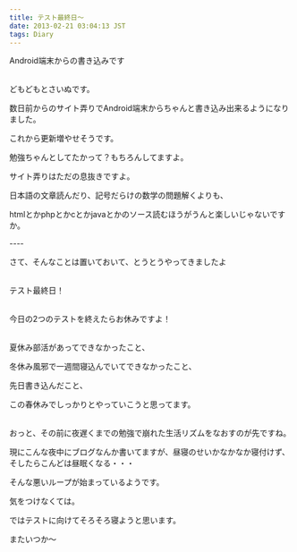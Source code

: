 ```yaml
---
title: テスト最終日～
date: 2013-02-21 03:04:13 JST
tags: Diary
---
```

<p>Android端末からの書き込みです</p>
<p><br />どもどもとさいぬです。</p>
<p>数日前からのサイト弄りでAndroid端末からちゃんと書き込み出来るようになりました。</p>
<p>これから更新増やせそうです。</p>
<p>勉強ちゃんとしてたかって？もちろんしてますよ。</p>
<p>サイト弄りはただの息抜きですよ。</p>
<p>日本語の文章読んだり、記号だらけの数学の問題解くよりも、</p>
<p>htmlとかphpとかcとかjavaとかのソース読むほうがうんと楽しいじゃないですか。</p>
<p>----</p>
<p>さて、そんなことは置いておいて、とうとうやってきましたよ</p>
<p><br />テスト最終日！</p>
<p><br />今日の2つのテストを終えたらお休みですよ！</p>
<p><br />夏休み部活があってできなかったこと、</p>
<p>冬休み風邪で一週間寝込んでいてできなかったこと、</p>
<p>先日書き込んだこと、</p>
<p>この春休みでしっかりとやっていこうと思ってます。</p>
<p><br />おっと、その前に夜遅くまでの勉強で崩れた生活リズムをなおすのが先ですね。</p>
<p>現にこんな夜中にブログなんか書いてますが、昼寝のせいかなかなか寝付けず、そしたらこんどは昼眠くなる・・・</p>
<p>そんな悪いループが始まっているようです。</p>
<p>気をつけなくては。</p>
<p>ではテストに向けてそろそろ寝ようと思います。</p>
<p>またいつか～</p>
